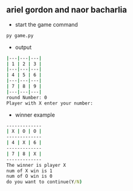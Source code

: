 ## ariel gordon and naor bacharlia

* start the game command
```cmd
py game.py
```

* output

```cmd
|---|---|---|
| 1 | 2 | 3 |
|---|---|---|
| 4 | 5 | 6 |
|---|---|---|
| 7 | 8 | 9 |
|---|---|---|
round Number: 0
Player with X enter your number:
```


* winner example

```cmd
-------------
| X | O | O |
-------------
| 4 | X | 6 |
-------------
| 7 | 8 | X |
-------------
The winner is player X
num of X win is 1
num of O win is 0
do you want to continue(Y/N)
```

